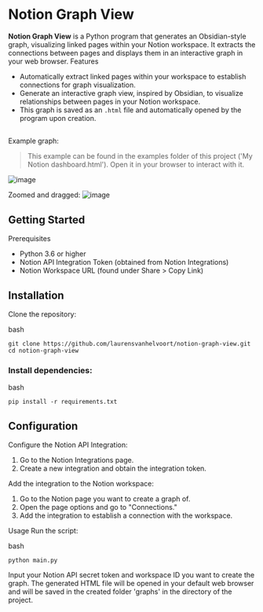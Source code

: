 Notion Graph View
==============
**Notion Graph View** is a Python program that generates an Obsidian-style graph, visualizing linked pages within your Notion workspace. It extracts the connections between pages and displays them in an interactive graph in your web browser.
Features

- Automatically extract linked pages within your workspace to establish connections for graph visualization.
- Generate an interactive graph view, inspired by Obsidian, to visualize relationships between pages in your Notion workspace.
- This graph is saved as an `.html` file and automatically opened by the program upon creation.
##
Example graph:
> This example can be found in the examples folder of this project ('My Notion dashboard.html'). Open it in your browser to interact with it.

![image](https://github.com/laurensvanhelvoort/notion-graph-view/assets/74211074/1e37798c-d1c4-4c1d-9049-4aa436d73c36)

Zoomed and dragged:
![image](https://github.com/laurensvanhelvoort/notion-graph-view/assets/74211074/38dfaadb-a1c2-42d2-827b-be0daac615b2)


## Getting Started
Prerequisites

- Python 3.6 or higher
- Notion API Integration Token (obtained from Notion Integrations)
- Notion Workspace URL (found under Share > Copy Link)

## Installation
Clone the repository:

bash

    git clone https://github.com/laurensvanhelvoort/notion-graph-view.git
    cd notion-graph-view

### Install dependencies:

bash

    pip install -r requirements.txt

## Configuration

Configure the Notion API Integration:
1. Go to the Notion Integrations page.
2. Create a new integration and obtain the integration token.

Add the integration to the Notion workspace:
1. Go to the Notion page you want to create a graph of.
2. Open the page options and go to "Connections."
3. Add the integration to establish a connection with the workspace.

Usage
Run the script:

bash

    python main.py
Input your Notion API secret token and workspace ID you want to create the graph.
The generated HTML file will be opened in your default web browser and will be saved in the created folder 'graphs' in the directory of the project.
